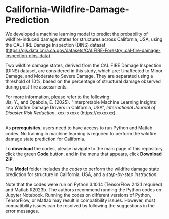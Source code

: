 # California-Wildfire-Damage-Prediction
We developed a machine learning model to predict the probability of wildfire-induced damage states for structures across California, USA, using the CAL FIRE Damage Inspection (DINS) dataset (https://gis.data.cnra.ca.gov/datasets/CALFIRE-Forestry::cal-fire-damage-inspection-dins-data).

Two wildfire damage states, derived from the CAL FIRE Damage Inspection (DINS) dataset, are considered in this study, which are: Unaffected to Minor Damage, and Moderate to Severe Damage. They are separated using a threshold of 10%, based on the percentage of structural damage observed during post-fire assessments. 


For more information, please refer to the following:\
Jia, Y., and Opabola, E. (2025). "Interpretable Machine Learning Insights into Wildfire Damage Drivers in California, USA", *International Journal of Disaster Risk Reduction*, xxx: xxxxx (https://xxxxxxx).
<br/><br/>

As **prerequisites**, users need to have access to run Python and Matlab codes. No training in machine learning is required to perform the wildfire damage state prediction for California. 

To **download** the codes, please navigate to the main page of this repository, click the green **Code** button, and in the menu that appears, click **Download ZIP**. 

The **Model** folder includes the *codes* to perform the wildfire damage state prediction for structure in California, USA, and a *step-by-step instruction*. 


Note that the codes were run on Python 3.10.14 (TensorFlow 2.13.1 required) and Matlab R2023b. The authors recommend running the Python codes on Jupyter Notebook. Running the codes on different versions of Python, TensorFlow, or Matlab may result in compatibility issues. However, most compatibility issues can be resolved by following the suggestions in the error messages.
